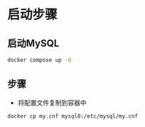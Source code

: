 # 启动步骤

## 启动MySQL

```bash
docker compose up -d
```

## 步骤

- 将配置文件复制到容器中

```bash
docker cp my.cnf mysql8:/etc/mysql/my.cnf
```
